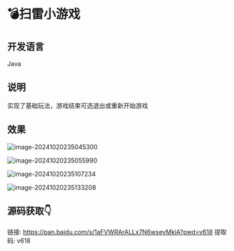 # 💣扫雷小游戏

<MyGlobalComponent />

## 开发语言
Java

## 说明
实现了基础玩法，游戏结束可选退出或重新开始游戏

## 效果
![image-20241020235045300](http://cdn.qiniu.liyansheng.top/img/image-20241020235045300.png)

![image-20241020235055990](http://cdn.qiniu.liyansheng.top/img/image-20241020235055990.png)

![image-20241020235107234](http://cdn.qiniu.liyansheng.top/img/image-20241020235107234.png)

![image-20241020235133208](http://cdn.qiniu.liyansheng.top/img/image-20241020235133208.png)

## 源码获取👇
<PasswordProtected>

链接: https://pan.baidu.com/s/1aFVWRArALLx7N6wseyMkiA?pwd=v618 
提取码: v618

</PasswordProtected>